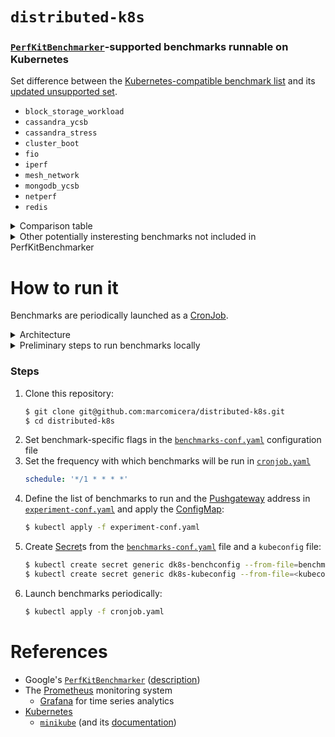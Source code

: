 # `distributed-k8s`

### [`PerfKitBenchmarker`](https://github.com/GoogleCloudPlatform/PerfKitBenchmarker)-supported benchmarks runnable on Kubernetes
Set difference between the [Kubernetes-compatible benchmark list](https://github.com/GoogleCloudPlatform/PerfKitBenchmarker/blob/master/perfkitbenchmarker/benchmark_sets.py#L177) and its [updated unsupported set](https://github.com/GoogleCloudPlatform/PerfKitBenchmarker/blob/master/perfkitbenchmarker/providers/kubernetes/provider_info.py#L29).
- `block_storage_workload`
- `cassandra_ycsb`
- `cassandra_stress`
- `cluster_boot`
- `fio`
- `iperf`
- `mesh_network`
- `mongodb_ycsb`
- `netperf`
- `redis`

<details>
<summary>Comparison table</summary>
<br>

|                              | Distributed                        | File I/O                        | CPU performance               | Memory utilization | Avg. queue length | Scheduler successfulness                     | Useful busy time                   |
|------------------------------|------------------------------|---------------------------------|-------------------------------|--------------------|-------------------|----------------------------------------------|------------------------------------|
|                              | <sub><sup>Requires the cooperation of multiple nodes</sup></sub> | <sub><sup>Requests per second, throughput</sup></sub> | <sup><sub>Task completion time, latency</sup></sub> |                    | <sup><sub>Workload stats</sup></sub>    | <sup><sub># successful allocations / total allocations</sup></sub> | <sup><sub>Time spent scheduling / total time</sup></sub> |
| `block_storage_workload`<br><sub><sup>a.k.a. [`fio`](https://fio.readthedocs.io/en/latest/fio_doc.html)</sup></sub><br>([results](results/local/block_storage_workload/pkb.log), [info](https://github.com/GoogleCloudPlatform/PerfKitBenchmarker/blob/master/perfkitbenchmarker/linux_benchmarks/block_storage_workloads_benchmark.py#L15)) | no | yes<sup>([sw](https://github.com/marcomicera/distributed-k8s/blob/master/results/local/block_storage_workload/pkb.log#L5964),[rr](https://github.com/marcomicera/distributed-k8s/blob/master/results/local/block_storage_workload/pkb.log#L5988),[sr](https://github.com/marcomicera/distributed-k8s/blob/master/results/local/block_storage_workload/pkb.log#L6012))</sup> | [yes](https://github.com/marcomicera/distributed-k8s/blob/master/results/local/block_storage_workload/pkb.log#L6037) | [yes](https://github.com/marcomicera/distributed-k8s/blob/master/results/local/block_storage_workload/pkb.log#L5964)<sup>`filesize`</sup> | no | no | no |
| `cassandra_ycsb` <br><sub><sup>Yahoo! Cloud Serving Benchmark</sup></sub><br>(results, [info](https://github.com/GoogleCloudPlatform/PerfKitBenchmarker/blob/master/perfkitbenchmarker/linux_benchmarks/cassandra_ycsb_benchmark.py#L15))     |   |   |   |   |   |   |   |
| `cassandra_stress` <br>(results, [info](https://github.com/GoogleCloudPlatform/PerfKitBenchmarker/blob/master/perfkitbenchmarker/linux_benchmarks/cassandra_stress_benchmark.py#L15))   |   |   |   |   |   |   |   |
| `cluster_boot`<br>(results, [info](https://github.com/GoogleCloudPlatform/PerfKitBenchmarker/blob/master/perfkitbenchmarker/linux_benchmarks/cluster_boot_benchmark.py#L14))               | [no](https://github.com/GoogleCloudPlatform/PerfKitBenchmarker/blob/master/perfkitbenchmarker/linux_benchmarks/cluster_boot_benchmark.py#L65) |   |   |   |   |   |   |
| [`fio`](https://fio.readthedocs.io/en/latest/fio_doc.html)<br>([results](results/local/fio/pkb.log), [info](https://github.com/GoogleCloudPlatform/PerfKitBenchmarker/blob/master/perfkitbenchmarker/linux_benchmarks/fio_benchmark.py#L15))                        | no | yes<sup>([sw](https://github.com/marcomicera/distributed-k8s/blob/master/results/local/fio/pkb.log#L8348),[sr](https://github.com/marcomicera/distributed-k8s/blob/master/results/local/fio/pkb.log#L8372),[rw](https://github.com/marcomicera/distributed-k8s/blob/master/results/local/fio/pkb.log#L8396),[rr](https://github.com/marcomicera/distributed-k8s/blob/master/results/local/fio/pkb.log#L8420))</sup>                             | [yes](https://github.com/marcomicera/distributed-k8s/blob/master/results/local/fio/pkb.log#L8471) | [yes](https://github.com/marcomicera/distributed-k8s/blob/master/results/local/fio/pkb.log#L8348)<sup>`filesize`</sup> | no | no | no |
| `iperf` <br>(results, [info](https://github.com/GoogleCloudPlatform/PerfKitBenchmarker/blob/master/perfkitbenchmarker/linux_benchmarks/iperf_benchmark.py#L15))                      |   |   |   |   |   |   |   |
| `mesh_network`<br><sub><sup>a.k.a. [`netperf`](https://github.com/HewlettPackard/netperf)</sup></sub><br>([results]((results/local/mesh_network/pkb.log)), [info](https://github.com/GoogleCloudPlatform/PerfKitBenchmarker/blob/master/perfkitbenchmarker/linux_benchmarks/mesh_network_benchmark.py#L15))               | [yes](https://hewlettpackard.github.io/netperf/training/Netperf.html#0.2.2Z141Z1.SUJSTF.7R2DBD.F) | [yes](https://github.com/marcomicera/distributed-k8s/blob/master/results/local/mesh_network/pkb.log#L4386) | [yes](https://github.com/marcomicera/distributed-k8s/blob/master/results/local/mesh_network/pkb.log#L4389) | no | no | no | no |
| `mongodb_ycsb` <br>(results, [info](https://github.com/GoogleCloudPlatform/PerfKitBenchmarker/blob/master/perfkitbenchmarker/linux_benchmarks/mongodb_ycsb_benchmark.py))       |   |   |   |   |   |   |   |
| [`netperf`](https://github.com/HewlettPackard/netperf)<br>(results, [info](https://hewlettpackard.github.io/netperf/training/Netperf.html#0.2.2Z141Z1.SUJSTF.7R2DBD.E))                    | [yes](https://hewlettpackard.github.io/netperf/training/Netperf.html#0.2.2Z141Z1.SUJSTF.7R2DBD.F) |   |   |   |   |   |   |
| [`redis`](https://redis.io/)<br><sub><sup>a.k.a. [`memtier_benchmark`](https://github.com/RedisLabs/memtier_benchmark)</sup></sub><br>(results, [info](https://github.com/GoogleCloudPlatform/PerfKitBenchmarker/blob/master/perfkitbenchmarker/linux_benchmarks/redis_benchmark.py#L15))                      | [yes](https://github.com/RedisLabs/memtier_benchmark#connections) | yes<br><sub><sup>([`pkb.log`](results/local/redis/pkb.log):90493)</sub></sup> | yes<br><sub><sup>([`pkb.log`](results/local/redis/pkb.log):90523)</sub></sup> | no | no | *yes*<br><sub><sup>(([`pkb.log`](results/local/redis/pkb.log):88840)</sub></sup> | no |

</details>

<details>
<summary>Other potentially insteresting benchmarks not included in PerfKitBenchmarker</summary>
<br>

|                              | Distributed                        | File I/O                        | CPU performance               | Memory utilization | Avg. queue length | Scheduler successfulness                     | Useful busy time                   |
|------------------------------|------------------------------|---------------------------------|-------------------------------|--------------------|-------------------|----------------------------------------------|------------------------------------|
|                              | <sub><sup>Requires the cooperation of multiple nodes</sup></sub> | <sub><sup>Requests per second, throughput</sup></sub> | <sup><sub>Task completion time, latency</sup></sub> |                    | <sup><sub>Workload stats</sup></sub>    | <sup><sub># successful allocations / total allocations</sup></sub> | <sup><sub>Time spent scheduling / total time</sup></sub> |
| [PostgreSQL pg_bench](https://github.com/jberkus/pgKubernetesTutorial)<br>(results, info)          |                                 | yes                             |                               |                    |                   |                                              |                                    |
| Geekbench 3<br>(results, info)                  |                                 |                                 | yes                           |                    |                   |                                              |                                    |
| IOPing<br>(results, info)                       |                                 | yes                             | yes                           |                    |                   |                                              |                                    |
| IOzone<br>(results, info)                       |                                 |                                 |                               |                    |                   |                                              |                                    |

</details>

# How to run it

Benchmarks are periodically launched as a [CronJob](https://kubernetes.io/docs/concepts/workloads/controllers/cron-jobs/).

<details>
<summary>Architecture</summary>
<br>

Periodic benchmarks are launched by means of the [`cronjob.yaml`](cronjob.yaml) file: it runs the [`start.sh`](start.sh) script inside pods to run [`PerfKitBenchmarker`](https://github.com/GoogleCloudPlatform/PerfKitBenchmarker).
The [`cronjob.yaml`](cronjob.yaml) file has been generated with the [`start_cron.sh`](start_cron.sh) script.

Here is a description of these two script files:

1. `./start.sh $BENCHMARKS` launches [`PerfKitBenchmarker`](https://github.com/GoogleCloudPlatform/PerfKitBenchmarker) once:
    - What [`PerfKitBenchmarker`](https://github.com/GoogleCloudPlatform/PerfKitBenchmarker) does:
        1. It creates pods using the `dk8s-pkb` image
        1. It executes benchmarks into these pods
        1. It retrieves results from all pods
        1. It exports results using different publishers (e.g., on `stdout`, CSV file, etc.)
    - It is executed:
        - Locally, if launched by the [`./start.sh`](start.sh) script
        - Using the `dk8s-cronjob` image, if launched periodically (see next point)
    - What does the `dk8s-pkb` image do:
        1. Installs dependencies
        1. Launches benchmarks

1.  `./start_cron.sh $BENCHMARKS` launches benchmarks periodically
    - How it works
        1. It runs [`PerfKitBenchmarker`](https://github.com/GoogleCloudPlatform/PerfKitBenchmarker) in a CronJob, using the `dk8s-cronjob` image
            ```bash
            kubectl run --image=dk8s-cronjob -- /bin/sh -c "./start.sh $BENCHMARKS"
            ```
    -  This scripts needs to know the `kubeconfig` file path:
        ```bash
        $ export KUBECONFIG=<kubeconfig_path>  
        ```
    - What does the `dk8s-cronjob` image do:
        1. It simply downloads this repo
            ```docker
            RUN git clone git@github.com:marcomicera/distributed-k8s.git
            ```

</details>

<details>
<summary>Preliminary steps to run benchmarks locally</summary>
<br>

1. Start [`minikube`](https://github.com/kubernetes/minikube) on your local machine:
    ```bash
    $ minikube start
    ```
1. Add the current user to the `docker` group:
    ```bash
    $ newgrp docker
    ```

1.  To use a local Docker image:
    1. Run a [local Docker registry](https://docs.docker.com/registry/deploying/):
        ```bash
        $ docker run -d -p 5000:5000 --restart=always --name registry registry:2
        ```
    2. Build the Docker image:
        ```bash
        $ docker build -t dk8s-pkb docker/dk8s-pkb/ && docker tag dk8s-pkb:latest marcomicera/dk8s-pkb
        ```

1. [Run it](#how-to-run-it)

When you're done:
1. Stop the local Docker registry:
    ```bash
    $ docker container stop registry
    ```
1. Remove its container:
    ```bash
    $ docker container rm -v registry
    ```
1. Stop [`minikube`](https://github.com/kubernetes/minikube);
    ```bash
    $ minikube stop
    ```
</details>

### Steps

1. Clone this repository:
    ```bash
   $ git clone git@github.com:marcomicera/distributed-k8s.git
   $ cd distributed-k8s
   ```
1. Set benchmark-specific flags in the [`benchmarks-conf.yaml`](benchmarks-conf.yaml) configuration file
1. Set the frequency with which benchmarks will be run in [`cronjob.yaml`](cronjob.yaml)
    ```yaml
    schedule: '*/1 * * * *'
    ```
1. Define the list of benchmarks to run and the [Pushgateway](https://github.com/prometheus/pushgateway) address in [`experiment-conf.yaml`](experiment-conf.yaml) and apply the [ConfigMap](https://kubernetes.io/docs/tasks/configure-pod-container/configure-pod-configmap/):
    ```bash
    $ kubectl apply -f experiment-conf.yaml
    ```
1. Create [Secret](https://kubernetes.io/docs/concepts/configuration/secret)s from the [`benchmarks-conf.yaml`](benchmarks-conf.yaml) file and a `kubeconfig` file:
    ```bash
    $ kubectl create secret generic dk8s-benchconfig --from-file=benchmarks-conf.yaml
    $ kubectl create secret generic dk8s-kubeconfig --from-file=<kubeconfig_path>
    ```
1. Launch benchmarks periodically:
    ```bash
    $ kubectl apply -f cronjob.yaml
    ```

# References
- Google's [`PerfKitBenchmarker`](https://github.com/GoogleCloudPlatform/PerfKitBenchmarker) ([description](https://cloud.google.com/free/docs/measure-compare-performance))
- The [Prometheus](https://prometheus.io/) monitoring system
  - [Grafana](https://grafana.com/) for time series analytics
- [Kubernetes](https://kubernetes.io/docs/reference/)
  - [`minikube`](https://github.com/kubernetes/minikube) (and its [documentation](https://minikube.sigs.k8s.io/docs/))
